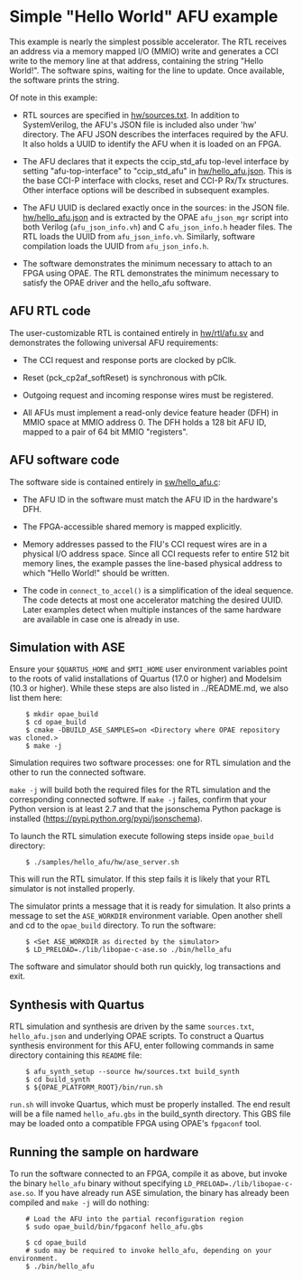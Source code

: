 # Simple "Hello World" AFU example

This example is nearly the simplest possible accelerator. The RTL receives an
address via a memory mapped I/O (MMIO) write and generates a CCI write to the
memory line at that address, containing the string "Hello World!". The
software spins, waiting for the line to update. Once available, the software
prints the string.

Of note in this example:

- RTL sources are specified in [hw/sources.txt](hw/sources.txt).  In addition to
  SystemVerilog, the AFU's JSON file is included also under 'hw' directory.  The AFU JSON
  describes the interfaces required by the AFU.  It also holds a UUID to
  identify the AFU when it is loaded on an FPGA.

- The AFU declares that it expects the ccip_std_afu top-level interface by
  setting "afu-top-interface" to "ccip_std_afu" in [hw/hello_afu.json](hw/hello_afu.json).
  This is the base CCI-P interface with clocks, reset and CCI-P Rx/Tx
  structures.  Other interface options will be described in subsequent
  examples.

- The AFU UUID is declared exactly once in the sources: in the JSON file.
  [hw/hello_afu.json](hw/hello_afu.json) and is extracted by
  the OPAE `afu_json_mgr` script into both Verilog (`afu_json_info.vh`) and C
  `afu_json_info.h` header files. The RTL loads the UUID from
  `afu_json_info.vh`.  Similarly, software compilation loads the
  UUID from `afu_json_info.h`.

- The software demonstrates the minimum necessary to attach to an FPGA
  using OPAE.  The RTL demonstrates the minimum necessary to satisfy the
  OPAE driver and the hello_afu software.

## AFU RTL code

The user-customizable RTL is contained entirely in
[hw/rtl/afu.sv](hw/rtl/afu.sv) and demonstrates the
following universal AFU requirements:

- The CCI request and response ports are clocked by pClk.

- Reset (pck_cp2af_softReset) is synchronous with pClk.

- Outgoing request and incoming response wires must be registered.

- All AFUs must implement a read-only device feature header (DFH) in MMIO
  space at MMIO address 0. The DFH holds a 128 bit AFU ID, mapped to a pair of
  64 bit MMIO "registers".

## AFU software code

The software side is contained entirely in [sw/hello_afu.c](sw/hello_afu.c):

- The AFU ID in the software must match the AFU ID in the hardware's DFH.

- The FPGA-accessible shared memory is mapped explicitly.

- Memory addresses passed to the FIU's CCI request wires are in a
  physical I/O address space. Since all CCI requests refer to entire 512
  bit memory lines, the example passes the line-based physical address
  to which "Hello World!" should be written.

- The code in `connect_to_accel()` is a simplification of the ideal
  sequence. The code detects at most one accelerator matching the
  desired UUID.  Later examples detect when multiple instances of the
  same hardware are available in case one is already in use.

## Simulation with ASE

  Ensure your `$QUARTUS_HOME` and `$MTI_HOME` user environment variables point
  to the roots of valid installations of Quartus (17.0 or higher) and Modelsim
  (10.3 or higher). While these steps are also listed in ../README.md, we also list them here:

```console
    $ mkdir opae_build
    $ cd opae_build
    $ cmake -DBUILD_ASE_SAMPLES=on <Directory where OPAE repository was cloned.>
    $ make -j
```

  Simulation requires two software processes: one for RTL simulation and
  the other to run the connected software.

  `make -j` will build both the required files for the RTL simulation and the
  corresponding  connected softwre. If `make -j` failes, confirm that your
  Python version is at least 2.7 and that the jsonschema Python package is installed
  (https://pypi.python.org/pypi/jsonschema).

  To launch the RTL simulation execute following steps inside `opae_build` directory:

```console
    $ ./samples/hello_afu/hw/ase_server.sh
```

  This will run the RTL simulator.  If this step fails it is
  likely that your RTL simulator is not installed properly.

  The simulator prints a message that it is ready for simulation.  It also
  prints a message to set the `ASE_WORKDIR` environment variable.  Open
  another shell and cd to the `opae_build` directory.  To run the software:

```console
    $ <Set ASE_WORKDIR as directed by the simulator>
    $ LD_PRELOAD=./lib/libopae-c-ase.so ./bin/hello_afu
```

  The software and simulator should both run quickly, log transactions and
  exit.

## Synthesis with Quartus #

  RTL simulation and synthesis are driven by the same `sources.txt`, `hello_afu.json` and
  underlying OPAE scripts.  To construct a Quartus synthesis environment
  for this AFU, enter following commands in same directory containing this
  `README` file:

```console
    $ afu_synth_setup --source hw/sources.txt build_synth
    $ cd build_synth
    $ ${OPAE_PLATFORM_ROOT}/bin/run.sh
```

  `run.sh` will invoke Quartus, which must be properly installed.  The end
  result will be a file named `hello_afu.gbs` in the build_synth directory.
  This GBS file may be loaded onto a compatible FPGA using OPAE's `fpgaconf`
  tool.

## Running the sample on hardware

To run the software connected to an FPGA, compile it as above, but invoke the
 binary `hello_afu` binary without specifying
 `LD_PRELOAD=./lib/libopae-c-ase.so`.  If you have already run ASE simulation,
 the binary has already been compiled and `make -j` will do nothing:

```console
    # Load the AFU into the partial reconfiguration region
    $ sudo opae_build/bin/fpgaconf hello_afu.gbs

    $ cd opae_build
    # sudo may be required to invoke hello_afu, depending on your environment.
    $ ./bin/hello_afu
```
